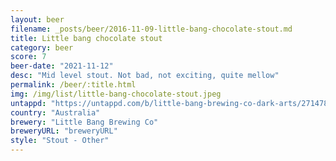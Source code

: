 ```yaml
---
layout: beer
filename: _posts/beer/2016-11-09-little-bang-chocolate-stout.md
title: Little bang chocolate stout
category: beer
score: 7
beer-date: "2021-11-12"
desc: "Mid level stout. Not bad, not exciting, quite mellow"
permalink: /beer/:title.html
img: /img/list/little-bang-chocolate-stout.jpeg
untappd: "https://untappd.com/b/little-bang-brewing-co-dark-arts/2714782"
country: "Australia"
brewery: "Little Bang Brewing Co"
breweryURL: "breweryURL"
style: "Stout - Other"
---
```


